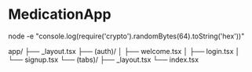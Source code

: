 # MedicationApp



node -e "console.log(require('crypto').randomBytes(64).toString('hex'))"




app/
  ├── _layout.tsx
  ├── (auth)/
  │   ├── welcome.tsx
  │   ├── login.tsx
  │   └── signup.tsx
  └── (tabs)/
      ├── _layout.tsx
      └── index.tsx